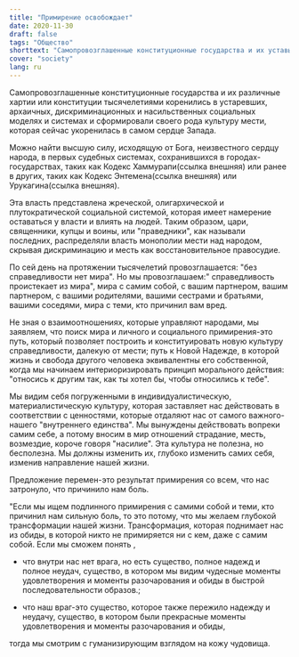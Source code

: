 ```yaml
---
title: "Примирение освобождает"
date: 2020-11-30
draft: false
tags: "Общество"
shorttext: "Самопровозглашенные конституционные государства и их уставы коренятся в хаосе, насилии и ненависти."
cover: "society"
lang: ru
---
```


Самопровозглашенные конституционные государства и их различные хартии или конституции тысячелетиями коренились в устаревших, архаичных, дискриминационных и насильственных социальных моделях и системах и сформировали своего рода культуру мести, которая сейчас укоренилась в самом сердце Запада.

Можно найти высшую силу, исходящую от Бога, неизвестного сердцу народа, в первых судебных системах, сохранившихся в городах-государствах, таких как Кодекс Хаммурапи(ссылка внешняя) или ранее в других, таких как Кодекс Энтемена(ссылка внешняя) или Урукагина(ссылка внешняя).

Эта власть представлена жреческой, олигархической и плутократической социальной системой, которая имеет намерение оставаться у власти и влиять на людей. Таким образом, цари, священники, купцы и воины, или "праведники", как называли последних, распределяли власть монополии мести над народом, скрывая дискриминацию и месть как восстановительное правосудие.

По сей день на протяжении тысячелетий провозглашается: "без справедливости нет мира". Но мы провозглашаем:" справедливость проистекает из мира", мира с самим собой, с вашим партнером, вашим партнером, с вашими родителями, вашими сестрами и братьями, вашими соседями, мира с теми, кто причинил вам вред.

Не зная о взаимоотношениях, которые управляют народами, мы заявляем, что поиск мира и личного и социального примирения-это путь, который позволяет построить и конституировать новую культуру справедливости, далекую от мести; путь к Новой Надежде, в которой жизнь и свобода другого человека эквивалентны его собственной, когда мы начинаем интериоризировать принцип морального действия: "относись к другим так, как ты хотел бы, чтобы относились к тебе".

Мы видим себя погруженными в индивидуалистическую, материалистическую культуру, которая заставляет нас действовать в соответствии с ценностями, которые отдаляют нас от самого важного-нашего "внутреннего единства". Мы вынуждены действовать вопреки самим себе, а потому вносим в мир отношений страдание, месть, возмездие, короче говоря "насилие". Эта культура не полезна, но бесполезна. Мы должны изменить их, глубоко изменить самих себя, изменив направление нашей жизни.

Предложение перемен-это результат примирения со всем, что нас затронуло, что причинило нам боль.

"Если мы ищем подлинного примирения с самими собой и теми, кто причинил нам сильную боль, то это потому, что мы желаем глубокой трансформации нашей жизни. Трансформация, которая поднимает нас из обиды, в которой никто не примиряется ни с кем, даже с самим собой. Если мы сможем понять ,

  - что внутри нас нет врага, но есть существо, полное надежд и полное неудач, существо, в котором мы видим чудесные моменты удовлетворения и моменты разочарования и обиды в быстрой последовательности образов.;

  - что наш враг-это существо, которое также пережило надежду и неудачу, существо, в котором были прекрасные моменты удовлетворения и моменты разочарования и обиды,

тогда мы смотрим с гуманизирующим взглядом на кожу чудовища.
